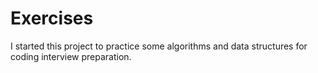 # Exercises

I started this project to practice some algorithms and data structures for coding interview preparation.
